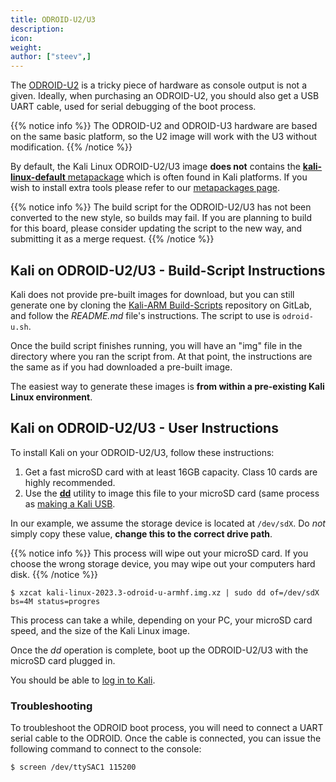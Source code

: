 ```yaml
---
title: ODROID-U2/U3
description:
icon:
weight:
author: ["steev",]
---
```


The [ODROID-U2](https://www.hardkernel.com/main/products/prdt_info.php?g_code=G135341370451) is a tricky piece of hardware as console output is not a given. Ideally, when purchasing an ODROID-U2, you should also get a USB UART cable, used for serial debugging of the boot process.

{{% notice info %}}
The ODROID-U2 and ODROID-U3 hardware are based on the same basic platform, so the U2 image will work with the U3 without modification.
{{% /notice %}}

By default, the Kali Linux ODROID-U2/U3 image **does not** contains the [**kali-linux-default** metapackage](/docs/general-use/metapackages/) which is often found in Kali platforms. If you wish to install extra tools please refer to our [metapackages page](/docs/general-use/metapackages/).

{{% notice info %}}
The build script for the ODROID-U2/U3 has not been converted to the new style, so builds may fail. If you are planning to build for this board, please consider updating the script to the new way, and submitting it as a merge request.
{{% /notice %}}

## Kali on ODROID-U2/U3 - Build-Script Instructions

Kali does not provide pre-built images for download, but you can still generate one by cloning the [Kali-ARM Build-Scripts](https://gitlab.com/kalilinux/build-scripts/kali-arm) repository on GitLab, and follow the _README.md_ file's instructions. The script to use is `odroid-u.sh`.

Once the build script finishes running, you will have an "img" file in the directory where you ran the script from. At that point, the instructions are the same as if you had downloaded a pre-built image.

The easiest way to generate these images is **from within a pre-existing Kali Linux environment**.

## Kali on ODROID-U2/U3 - User Instructions

To install Kali on your ODROID-U2/U3, follow these instructions:

1. Get a fast microSD card with at least 16GB capacity. Class 10 cards are highly recommended.
2. Use the **[dd](https://manpages.debian.org/testing/coreutils/dd.1.en.html)** utility to image this file to your microSD card (same process as [making a Kali USB](/docs/usb/live-usb-install-with-windows/).

In our example, we assume the storage device is located at `/dev/sdX`. Do _not_ simply copy these value, **change this to the correct drive path**.

{{% notice info %}}
This process will wipe out your microSD card. If you choose the wrong storage device, you may wipe out your computers hard disk.
{{% /notice %}}

```console
$ xzcat kali-linux-2023.3-odroid-u-armhf.img.xz | sudo dd of=/dev/sdX bs=4M status=progres
```

This process can take a while, depending on your PC, your microSD card speed, and the size of the Kali Linux image.

Once the _dd_ operation is complete, boot up the ODROID-U2/U3 with the microSD card plugged in.

You should be able to [log in to Kali](/docs/introduction/default-credentials/).

### Troubleshooting

To troubleshoot the ODROID boot process, you will need to connect a UART serial cable to the ODROID. Once the cable is connected, you can issue the following command to connect to the console:

```console
$ screen /dev/ttySAC1 115200
```

